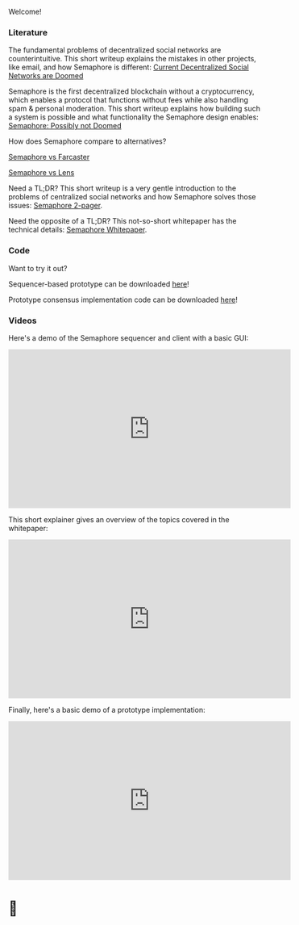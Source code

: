 Welcome!
### Literature
The fundamental problems of decentralized social networks are counterintuitive. This short writeup explains the mistakes in other projects, like email, and how Semaphore is different: 
<a href="https://github.com/SirLemmings/Semaphore-Demo/blob/main/Current%20Decentralized%20Social%20Networks%20are%20Doomed.pdf" target="_blank">Current Decentralized Social Networks are Doomed</a>

Semaphore is the first decentralized blockchain without a cryptocurrency, which enables a protocol that functions without fees while also handling spam & personal moderation. This short writeup explains how building such a system is possible and what functionality the Semaphore design enables: 
<a href="https://github.com/SirLemmings/Semaphore-Demo/blob/main/Semaphore-%20Possibly%20not%20Doomed.pdf" target="_blank">Semaphore: Possibly not Doomed</a>

How does Semaphore compare to alternatives?

<a href="https://github.com/SirLemmings/Semaphore-Demo/blob/main/Semaphore%20vs%20Farcaster.pdf" target="_blank">Semaphore vs Farcaster</a>

<a href="https://github.com/SirLemmings/Semaphore-Demo/blob/main/Semaphore%20vs%20Lens.pdf" target="_blank">Semaphore vs Lens</a>

Need a TL;DR? This short writeup is a very gentle introduction to the problems of centralized social networks and how Semaphore solves those issues: 
<a href="https://github.com/SirLemmings/Semaphore-Demo/blob/main/semaphore_2_pager.pdf" target="_blank">Semaphore 2-pager</a>.

Need the opposite of a TL;DR? This not-so-short whitepaper has the technical details: 
<a href="https://github.com/SirLemmings/Semaphore-Demo/blob/main/Semaphore%20White%20Paper.pdf" target="_blank">Semaphore Whitepaper</a>.

### Code
Want to try it out? 

Sequencer-based prototype can be downloaded <a href="https://github.com/SirLemmings/SemaphoreV0" target="_blank">here</a>!

Prototype consensus implementation code can be downloaded <a href="https://github.com/SirLemmings/Semaphore-Demo/tree/main/Semaphore" target="_blank">here</a>!

### Videos

Here's a demo of the Semaphore sequencer and client with a basic GUI:

<iframe width="560" height="315" src="https://www.youtube.com/embed/HnzFIpm9La0" title="YouTube video player" frameborder="0" allow="accelerometer; autoplay; clipboard-write; encrypted-media; gyroscope; picture-in-picture; web-share" allowfullscreen></iframe>

This short explainer gives an overview of the topics covered in the whitepaper:

<iframe width="560" height="315" src="https://www.youtube.com/embed/tXhwmqeeuto" title="YouTube video player" frameborder="0" allow="accelerometer; autoplay; clipboard-write; encrypted-media; gyroscope; picture-in-picture" allowfullscreen></iframe>

Finally, here's a basic demo of a prototype implementation:

<iframe width="560" height="315" src="https://www.youtube.com/embed/gjo0V2Z3iJE" title="YouTube video player" frameborder="0" allow="accelerometer; autoplay; clipboard-write; encrypted-media; gyroscope; picture-in-picture" allowfullscreen></iframe>

# 🫡


